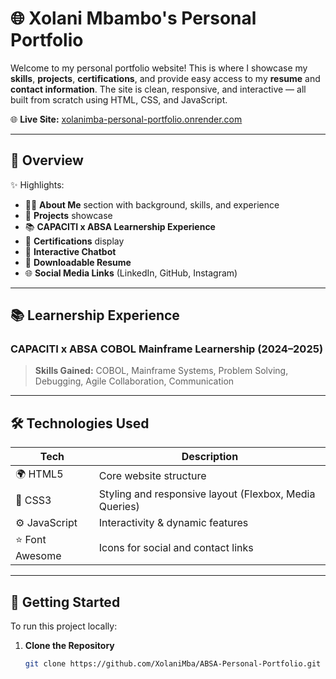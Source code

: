 # 🌐 Xolani Mbambo's Personal Portfolio

Welcome to my personal portfolio website! This is where I showcase my **skills**, **projects**, **certifications**, and provide easy access to my **resume** and **contact information**. The site is clean, responsive, and interactive — all built from scratch using HTML, CSS, and JavaScript.

🌐 **Live Site:** [xolanimba-personal-portfolio.onrender.com](https://xolanimba-personal-portfolio.onrender.com/)

---

## 📌 Overview

✨ Highlights:

- 🧑‍💼 **About Me** section with background, skills, and experience
- 💼 **Projects** showcase
- 📚 **CAPACITI x ABSA Learnership Experience**
- 🧾 **Certifications** display
- 💬 **Interactive Chatbot**
- 📄 **Downloadable Resume**
- 🌐 **Social Media Links** (LinkedIn, GitHub, Instagram)

---

## 📚 Learnership Experience

### CAPACITI x ABSA COBOL Mainframe Learnership (2024–2025)

> **Skills Gained:** COBOL, Mainframe Systems, Problem Solving, Debugging, Agile Collaboration, Communication

---

## 🛠️ Technologies Used

| Tech            | Description                                            |
| --------------- | ------------------------------------------------------ |
| 🌍 HTML5        | Core website structure                                 |
| 🎨 CSS3         | Styling and responsive layout (Flexbox, Media Queries) |
| ⚙️ JavaScript   | Interactivity & dynamic features                       |
| ⭐ Font Awesome | Icons for social and contact links                     |

---

## 🚀 Getting Started

To run this project locally:

1. **Clone the Repository**
   ```bash
   git clone https://github.com/XolaniMba/ABSA-Personal-Portfolio.git
   ```
